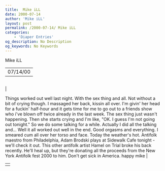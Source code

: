 ```yaml
---
title:  Mike iLL 
date: 2000-07-14
author: 'Mike iLL'
layout: post
permalink: /2000-07-14/ Mike iLL 
categories:
    - 'Diaper Entries'
og_description: No Description
og_keywords: No Keywords
---
```

<style>
body {
  background-color: ;
  color: ;
}
a {
  color: ;
}
a:active {
  color: ;
}
a:visited {
  color: ;
}
</style>
   Mike iLL     



|  |
| --- |
| 07/14/00  |

  
  



|  |
| --- |
| 


Things worked out well last night. With the sex thing and all. Not without a bit of crying though. I massaged her back, kissin all over. I'm givin' her head for a fuckin' half-hour and it gets time for me to go out to a friends show who i've blown off twice already in the last week. The sex thing just wasn't happening.
Then she starts crying and I'm like, "OK. I guess I'm not going out tonight." So we do some talking for a while. Actually I did all the talking and... Well it all worked out well in the end. Good orgasms and everything. I smeared cum all over her torso and face.
Today the weather's hot. Antifolk maestro from Philadelphia, Adam Brodski plays at Sidewalk Cafe tonight - we'll check it out. This other antifolk artist Hamel on Trial broke his back recently. He'll heal up, but they're donating all the proceeds from the New York Antifolk fest 2000 to him. Don't get sick in America.
  happy mike
 |

   



|  |
| --- |
|  |

   
   
   
   

  

